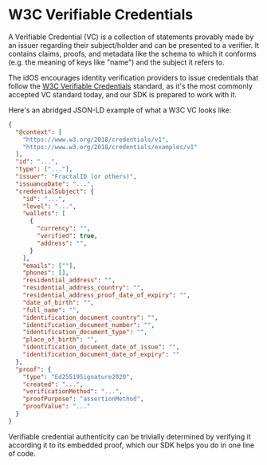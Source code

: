 # W3C Verifiable Credentials

A Verifiable Credential (VC) is a collection of statements provably made by an issuer regarding their subject/holder and can be presented to a verifier. It contains claims, proofs, and metadata like the schema to which it conforms (e.g. the meaning of keys like "name") and the subject it refers to.

The idOS encourages identity verification providers to issue credentials that follow the [W3C Verifiable Credentials](https://www.w3.org/TR/vc-data-model/) standard, as it's the most commonly accepted VC standard today, and our SDK is prepared to work with it.

Here's an abridged JSON-LD example of what a W3C VC looks like:

```json
{
  "@context": [
    "https://www.w3.org/2018/credentials/v1",
    "https://www.w3.org/2018/credentials/examples/v1"
  ],
  "id": "...",
  "type": ["..."],
  "issuer": "FractalID (or others)",
  "issuanceDate": "...",
  "credentialSubject": {
    "id": "...",
    "level": "...",
    "wallets": [
      {
        "currency": "",
        "verified": true,
        "address": "",
      }
    ],
    "emails": [""],
    "phones": [],
    "residential_address": "",
    "residential_address_country": "",
    "residential_address_proof_date_of_expiry": "",
    "date_of_birth": "",
    "full_name": "",
    "identification_document_country": "",
    "identification_document_number": "",
    "identification_document_type": "",
    "place_of_birth": "",
    "identification_document_date_of_issue": "",
    "identification_document_date_of_expiry": ""
  },
  "proof": {
    "type": "Ed25519Signature2020",
    "created": "...",
    "verificationMethod": "...",
    "proofPurpose": "assertionMethod",
    "proofValue": "..."
  }
}
```

Verifiable credential authenticity can be trivially determined by verifying it according it to its embedded proof, which our SDK helps you do in one line of code.
